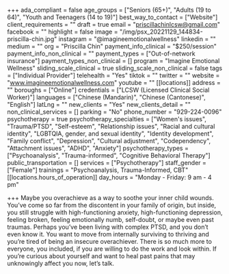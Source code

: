 +++
ada_compliant = false
age_groups = ["Seniors (65+)", "Adults (19 to 64)", "Youth and Teenagers (14 to 19)"]
best_way_to_contact = ["Website"]
client_requirements = ""
draft = true
email = "priscillachinlcsw@gmail.com"
facebook = ""
highlight = false
image = "/img/psx_20221129_144834-priscilla-chin.jpg"
instagram = "@imagineemotionalwellness"
linkedin = ""
medium = ""
org = "Priscilla Chin"
payment_info_clinical = "$250/session"
payment_info_non_clinical = ""
payment_types = ["Out-of-network insurance"]
payment_types_non_clinical = []
program = "Imagine Emotional Wellness"
sliding_scale_clinical = true
sliding_scale_non_clinical = false
tags = ["Individual Provider"]
telehealth = "Yes"
tiktok = ""
twitter = ""
website = "www.imagineemotionalwellness.com"
youtube = ""
[[locations]]
address = ""
boroughs = ["Online"]
credentials = ["LCSW (Licensed Clinical Social Worker)"]
languages = ["Chinese (Mandarin)", "Chinese (Cantonese)", "English"]
latLng = ""
new_clients = "Yes"
new_clients_detail = ""
non_clinical_services = []
parking = "No"
phone_number = "929-224-0096"
psychotherapy = true
psychotherapy_specialties = ["Women's issues", "Trauma/PTSD", "Self-esteem", "Relationship issues", "Racial and cultural identity", "LGBTQIA, gender, and sexual identity", "Identity development", "Family conflict", "Depression", "Cultural adjustment", "Codependency", "Attachment issues", "ADHD", "Anxiety"]
psychotherapy_types = ["Psychoanalysis", "Trauma-informed", "Cognitive Behavioral Therapy"]
public_transportation = []
services = ["Psychotherapy"]
staff_gender = ["Female"]
trainings = "Psychoanalysis, Trauma-Informed, CBT"
[[locations.hours_of_operation]]
day_hours = "Monday - Friday: 9 am - 4 pm"

+++
Maybe you overachieve as a way to soothe your inner child wounds. You’ve come so far from the discontent in your family of origin, but inside, you still struggle with high-functioning anxiety, high-functioning depression, feeling broken, feeling emotionally numb, self-doubt, or maybe even past traumas. Perhaps you’ve been living with complex PTSD, and you don’t even know it. You want to move from internally surviving to thriving and you’re tired of being an insecure overachiever. There is so much more to everyone, you included, if you are willing to do the work and look within. If you’re curious about yourself and want to heal past pains that may unknowingly affect you now, let’s talk.